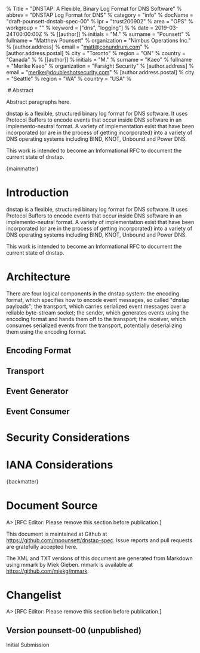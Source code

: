 % Title = "DNSTAP: A Flexible, Binary Log Format for DNS Software"
% abbrev = "DNSTAP Log Format for DNS"
% category = "info"
% docName = "draft-pounsett-dnstab-spec-00"
% ipr = "trust200902"
% area = "OPS"
% workgroup = ""
% keyword = ["dns", "logging"]
%
% date = 2019-03-24T00:00:00Z
%
% [[author]]
% initials = "M."
% surname = "Pounsett"
% fullname = "Matthew Pounsett"
% organization = "Nimbus Operations Inc."
% 	[author.address]
%	email = "matt@conundrum.com"
%   [author.address.postal]
%   city = "Toronto"
%   region = "ON"
%   country = "Canada"
%
% [[author]]
% initials = "M."
% surname = "Kaeo"
% fullname = "Merike Kaeo"
% organization = "Farsight Security"
%   [author.address]
%   email = "merike@doubleshotsecurity.com"
%   [author.address.postal]
%   city = "Seattle"
%   region = "WA"
%   country = "USA"
%

.# Abstract

Abstract paragraphs here.

dnstap is a flexible, structured binary log format for DNS software.  It uses Protocol Buffers to encode events that occur inside DNS software in an implemento-neutral format.  A variety of implementation exist that have been incorporated (or are in the process of getting incorporated) into a variety of DNS operating systems including BIND, KNOT, Unbound and Power DNS.

This work is intended to become an Informational RFC to document the current state of dnstap.

{mainmatter}

# Introduction

dnstap is a flexible, structured binary log format for DNS software.  It uses Protocol Buffers to encode events that occur inside DNS software in an implemento-neutral format.  A variety of implementation exist that have been incorporated (or are in the process of getting incorporated) into a variety of DNS operating systems including BIND, KNOT, Unbound and Power DNS.

This work is intended to become an Informational RFC to document the current state of dnstap.

# Architecture

There are four logical components in the dnstap system: the encoding format, which specifies how to encode event messages, so called "dnstap payloads"; the transport, which carries serialized event messages over a reliable byte-stream socket; the sender, which generates events using the encoding format and hands them off to the transport; the receiver, which consumes serialized events from the transport, potentially deserializing them using the encoding format.

## Encoding Format

## Transport

## Event Generator

## Event Consumer


# Security Considerations

<add text>

# IANA Considerations

<add text>

{backmatter}

# Document Source

A> [RFC Editor: Please remove this section before publication.]

This document is maintained at Github at
<https://github.com/mpounsett/dnstap-spec>.  Issue reports and pull
requests are gratefully accepted here. 

The XML and TXT versions of this document are generated from Markdown
using mmark by Miek Gieben.  mmark is available at
<https://github.com/miekg/mmark>.

# Changelist

A> [RFC Editor: Please remove this section before publication.]

## Version pounsett-00 (unpublished)

Initial Submission
